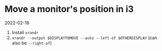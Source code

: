 # Move a monitor's position in i3

2022-02-18

1. Install `xrandr`
2. `xrandr --output $DISPLAYTOMOVE --auto --left-of $OTHERDISPLAY` (can also be `--right-of`)
